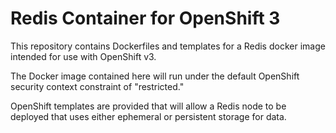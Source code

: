 Redis Container for OpenShift 3
===============================

This repository contains Dockerfiles and templates for a Redis docker image intended for use with OpenShift v3.

The Docker image contained here will run under the default OpenShift security context constraint of "restricted."

OpenShift templates are provided that will allow a Redis node to be deployed that uses  either ephemeral or persistent storage for data.

